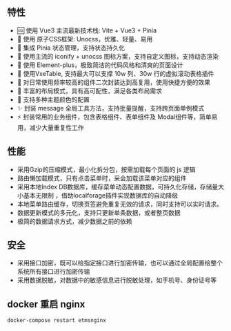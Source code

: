 


## 特性

- 🆒 使用 Vue3 主流最新技术栈: Vite + Vue3 + Pinia
- 🍇 使用 原子CSS框架: Unocss，优雅、轻量、易用 
- 🍍 集成 Pinia 状态管理，支持状态持久化
- 🤹 使用主流的 iconify + unocss 图标方案，支持自定义图标，支持动态渲染
- 🎨 使用 Element-plus，极致简洁的代码风格和清爽的页面设计
- 👏 使用VxeTable, 支持最大可以支撑 10w 列、30w 行的虚拟滚动表格插件
- 🚀 对日常使用频率较高的组件二次封装达到高复用，使用快捷方便的效果
- 🍒 丰富的布局模式，具有高可配性，满足各类布局需求
- 🔐 支持多种主题颜色的配置 
- ✨ 封装 message 全局工具方法，支持批量提醒，支持跨页面单例模式
- ⚡️ 封装常用的业务组件，包含表格组件、表单组件及 Modal组件等，简单易用，减少大量重复性工作


## 性能
- 采用Gzip的压缩模式，最小化拆分包，按需加载每个页面的 js 逻辑
- 路由懒加载模式，只有点击菜单时，采会加载该菜单对应的组件
- 采用本地Index DB数据库，缓存菜单动态配置数据，可持久化存储，存储量大小基本无限制 ，借助localforage插件实现数据库的自动降级
- 本地菜单路由缓存，切换页签避免重复无效的请求，同时支持可以实时请求。
- 数据更新模式的多元化，支持只更新单条数据，或者整页数据
- 极简的数据请求方式，减少数据之前的依赖

## 安全
- 采用接口加密，既可以给指定接口进行加密传输，也可以通过全局配置给整个系统所有接口进行加密传输
- 采用数据脱敏，对数据中的敏感信息进行脱敏处理，如手机号、身份证号等



## docker 重启 nginx

```
docker-compose restart etmsnginx
```


## 

